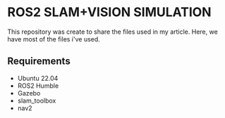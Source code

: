 # ROS2 SLAM+VISION SIMULATION

This repository was create to share the files used in my article. Here, we have most of the files i've used.

## Requirements
- Ubuntu 22.04
- ROS2 Humble
- Gazebo
- slam_toolbox
- nav2
